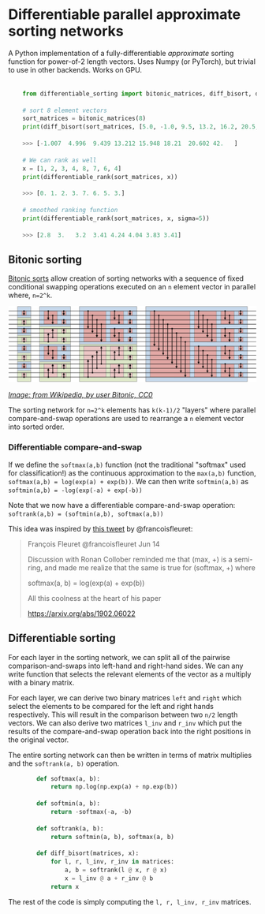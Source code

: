 # Differentiable parallel approximate sorting networks
A Python implementation of a fully-differentiable *approximate* sorting function for power-of-2 length vectors. Uses Numpy (or PyTorch), but trivial to use in other backends. Works on GPU. 
```python

    from differentiable_sorting import bitonic_matrices, diff_bisort, differentiable_rank

    # sort 8 element vectors
    sort_matrices = bitonic_matrices(8)
    print(diff_bisort(sort_matrices, [5.0, -1.0, 9.5, 13.2, 16.2, 20.5, 42.0, 18.0]))

    >>> [-1.007  4.996  9.439 13.212 15.948 18.21  20.602 42.   ]

    # We can rank as well
    x = [1, 2, 3, 4, 8, 7, 6, 4]
    print(differentiable_rank(sort_matrices, x))

    >>> [0. 1. 2. 3. 7. 6. 5. 3.]

    # smoothed ranking function
    print(differentiable_rank(sort_matrices, x, sigma=5))

    >>> [2.8  3.   3.2  3.41 4.24 4.04 3.83 3.41]

```

## Bitonic sorting

[Bitonic sorts](https://en.wikipedia.org/wiki/Bitonic_sorter) allow creation of sorting networks with a sequence of fixed conditional swapping operations executed on an `n` element vector in parallel where, `n=2^k`.

<img src="BitonicSort1.svg.png">

*[Image: from Wikipedia, by user Bitonic, CC0](https://en.wikipedia.org/wiki/Bitonic_sorter#/media/File:BitonicSort1.svg)*

The sorting network for `n=2^k` elements has `k(k-1)/2` "layers" where parallel compare-and-swap operations are used to rearrange a `n` element vector into sorted order.



### Differentiable compare-and-swap

If we define the `softmax(a,b)` function (not the traditional "softmax" used for classification!) as the continuous approximation to the `max(a,b)` function, `softmax(a,b) = log(exp(a) + exp(b))`. We can then write `softmin(a,b)` as `softmin(a,b) = -log(exp(-a) + exp(-b))`

Note that we now have a differentiable compare-and-swap operation: `softrank(a,b) = (softmin(a,b), softmax(a,b))`

This idea was inspired by [this tweet](https://twitter.com/francoisfleuret/status/1139580698694733825) by @francoisfleuret:
> François Fleuret @francoisfleuret Jun 14
>
>Discussion with Ronan Collober reminded me that (max, +) is a semi-ring, and made me realize that the same is true for (softmax, +) where
>
>softmax(a, b) = log(exp(a) + exp(b))
>
>All this coolness at the heart of his paper 
>
>https://arxiv.org/abs/1902.06022 

## Differentiable sorting

For each layer in the sorting network, we can split all of the pairwise comparison-and-swaps into left-hand and right-hand sides. We can any write function that selects the relevant elements of the vector as a multiply with a binary matrix.

For each layer, we can derive two binary matrices `left` and `right` which select the elements to be compared for the left and right hands respectively. This will result in the comparison between two `n/2` length vectors. We can also derive two matrices `l_inv` and `r_inv` which put the results of the compare-and-swap operation back into the right positions in the original vector.

The entire sorting network can then be written in terms of matrix multiplies and the `softrank(a, b)` operation.

```python
        def softmax(a, b):
            return np.log(np.exp(a) + np.exp(b))

        def softmin(a, b):
            return -softmax(-a, -b)

        def softrank(a, b):
            return softmin(a, b), softmax(a, b)

        def diff_bisort(matrices, x):   
            for l, r, l_inv, r_inv in matrices:
                a, b = softrank(l @ x, r @ x)
                x = l_inv @ a + r_inv @ b
            return x
```

The rest of the code is simply computing the `l, r, l_inv, r_inv` matrices.
